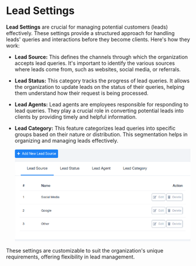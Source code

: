 # Lead Settings

**Lead Settings** are crucial for managing potential customers (leads) effectively. These settings provide a structured approach for handling leads' queries and interactions before they become clients. Here's how they work:

- **Lead Source:** This defines the channels through which the organization accepts lead queries. It's important to identify the various sources where leads come from, such as websites, social media, or referrals.
- **Lead Status:** This category tracks the progress of lead queries. It allows the organization to update leads on the status of their queries, helping them understand how their request is being processed.
- **Lead Agents:** Lead agents are employees responsible for responding to lead queries. They play a crucial role in converting potential leads into clients by providing timely and helpful information.
- **Lead Category:** This feature categorizes lead queries into specific groups based on their nature or distribution. This segmentation helps in organizing and managing leads effectively.
    
    ![io3MWhLxV_Pu1g0H7eJXTRE-uAAMS7klPw.png](Lead%20Settings/io3MWhLxV_Pu1g0H7eJXTRE-uAAMS7klPw.png)
    

These settings are customizable to suit the organization's unique requirements, offering flexibility in lead management.
